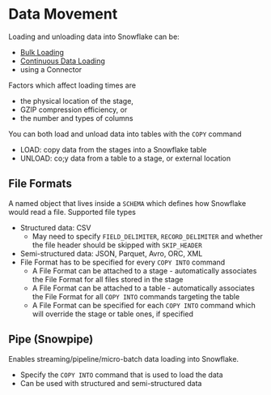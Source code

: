 # Data Movement #

Loading and unloading data into Snowflake can be:
* [Bulk Loading](./BulkLoading.md)
* [Continuous Data Loading](./ContinuousDataLoading.md)
* using a Connector

Factors which affect loading times are
* the physical location of the stage,
* GZIP compression efficiency, or
* the number and types of columns

You can both load and unload data into tables with the `COPY` command
* LOAD: copy data from the stages into a Snowflake table 
* UNLOAD: co;y data from a table to a stage, or external location

## File Formats ##
A named object that lives inside a `SCHEMA` which defines how Snowflake would read a file. Supported file types
* Structured data: CSV
  * May need to specify `FIELD_DELIMITER`, `RECORD_DELIMITER` and whether the file header should be skipped with `SKIP_HEADER`
* Semi-structured data: JSON, Parquet, Avro, ORC, XML
* File Format has to be specified for every `COPY INTO` command
  * A File Format can be attached to a stage - automatically associates the File Format for all files stored in the stage
  * A File Format can be attached to a table - automatically associates the File Format for all `COPY INTO` commands targeting the table
  * A File Format can be specified for each `COPY INTO` command which will override the stage or table ones, if specified 

## Pipe (Snowpipe) ##
Enables streaming/pipeline/micro-batch data loading into Snowflake.
* Specify the `COPY INTO` command that is used to load the data
* Can be used with structured and semi-structured data
